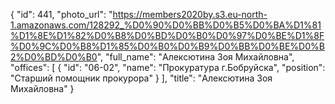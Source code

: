{
    "id": 441,
    "photo_url": "https://members2020by.s3.eu-north-1.amazonaws.com/128292_%D0%90%D0%BB%D0%B5%D0%BA%D1%81%D1%8E%D1%82%D0%B8%D0%BD%D0%B0%D0%97%D0%BE%D1%8F%D0%9C%D0%B8%D1%85%D0%B0%D0%B9%D0%BB%D0%BE%D0%B2%D0%BD%D0%B0",
    "full_name": "Алексютина  Зоя Михайловна",
    "offices": [
        {
            "id": "06-02",
            "name": "Прокуратура г.Бобруйска",
            "position": "Старший помощник прокурора"
        }
    ],
    "title": "Алексютина  Зоя Михайловна"
}